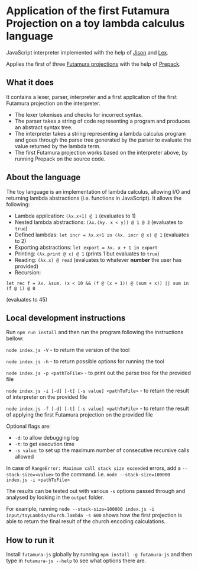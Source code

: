 # Application of the first Futamura Projection on a toy lambda calculus language

JavaScript interpreter implemented with the help of [Jison](https://github.com/zaach/jison) and [Lex](https://github.com/aaditmshah/lexer). 

Applies the first of three [Futamura projections](https://en.wikipedia.org/wiki/Partial_evaluation) with the help of [Prepack](https://github.com/facebook/prepack).

## What it does
It contains a lexer, parser, interpreter and a first application of the first Futamura projection on the interpreter. 
* The lexer tokenises and checks for incorrect syntax.
* The parser takes a string of code representing a program and produces an abstract syntax tree.
* The interpreter takes a string representing a lambda calculus program and goes through the parse tree generated by the parser to evaluate the value returned by the lambda term.
* The first Futamura projection works based on the interpreter above, by running Prepack on the source code.

## About the language
The toy language is an implementation of lambda calculus, allowing I/O and returning lambda abstractions (i.e. functions in JavaScript). It allows the following:

* Lambda application: `(λx.x+1) @ 1` (evaluates to 1)
* Nested lambda abstractions: `(λx.(λy. x < y)) @ 1 @ 2` (evaluates to `true`)
* Defined lambdas: `let incr = λx.x+1 in (λx. incr @ x) @ 1` (evaluates to 2)
* Exporting abstractions: `let export = λx. x + 1 in export`
* Printing: `(λx.print @ x) @ 1` (prints 1 but evaluates to `true`)
* Reading: `(λx.x) @ read` (evaluates to whatever **number** the user has provided)
* Recursion: 
```
let rec f = λx. λsum. (x < 10 && (f @ (x + 1)) @ (sum + x)) || sum in
(f @ 1) @ 0
``` 
(evaluates to 45)


## Local development instructions
Run `npm run install` and then run the program following the instructions bellow:

`node index.js -V` - to return the version of the tool

`node index.js -h` - to return possible options for running the tool

`node index.js -p <pathToFile>` - to print out the parse tree for the provided file

`node index.js -i [-d] [-t] [-s value] <pathToFile>` - to return the result of interpreter on the provided file

`node index.js -f [-d] [-t] [-s value] <pathToFile>` - to return the result of applying the first Futamura projection on the provided file

Optional flags are:
* `-d`: to allow debugging log
* `-t`: to get execution time
* `-s value`: to set up the maximum number of consecutive recursive calls allowed

In case of `RangeError: Maximum call stack size exceeded` errors, add a `--stack-size=<value>` to the command. 
i.e. `node --stack-size=100000 index.js -i <pathToFile>`

The results can be tested out with various `-s` options passed through and analysed by looking in the `output` folder.

For example, running `node --stack-size=100000 index.js -i input/toyLambda/church.lambda -s 600` shows how the first projection is able to return the final result of the church encoding calculations. 

## How to run it
Install `futamura-js` globally by running `npm install -g futamura-js` and then type in `futamura-js --help` to see what options there are. 